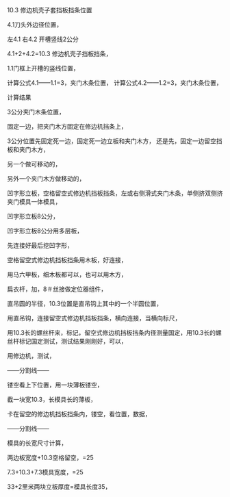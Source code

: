 10.3  修边机壳子套挡板挡条位置


4.1刀头外边径位置，


左4.1   右4.2    开槽竖线2公分


4.1+2+4.2=10.3    修边机壳子挡板挡条，


1.1门框上开槽的竖线位置，


计算公式4.1——1.1=3，夹门木条位置，
计算公式4.2——1.2=3，夹门木条位置，


计算结果


3公分夹门木条位置，


固定一边，把夹门木方固定在修边机挡条上，

3公分位置先固定死一边，固定死一边立板和夹门木方，  还是先，固定一边留空挡板和夹门木方，



另一个做可移动的，


另外一个夹门木方做移动的，



凹字形立板，空格留空式修边机挡板挡条，左或右侧滑式夹门木条，单侧挤双侧挤夹门模具一体模具，



凹字形立板8公分，

凹字形立板8公分用多层板，

先连接好最后挖凹字形，


空格留空式修边机挡板挡条用木板，好连接，

用马六甲板，细木板都可以，也可以用木方，


扁衣杆，加，8＃丝接做定位器组件，

直吊圆的半径，10.3位置是直吊钩上其中的一个半圆位置，




用直吊钩，连接留空式修边机挡板挡条，横向连接，当横向标尺，

用10.3长的螺丝杆来，标记，留空式修边机挡板挡条内径测量国定，用10.3长的螺丝杆标记国定测试，测试结果刚刚好，可以，

用修边机，测试，



——分割线——


镂空看上下位置，用一块薄板镂空，

截一块宽10.3，长模具长的薄板，


卡在留空的修边机挡板挡条内，镂空，看位置，数据，


——分割线——


模具的长宽尺寸计算，

两边板宽度+10.3空格留空，=25

7.3+10.3+7.3模具宽度，=25

33+2里米两块立板厚度=模具长度35，

















